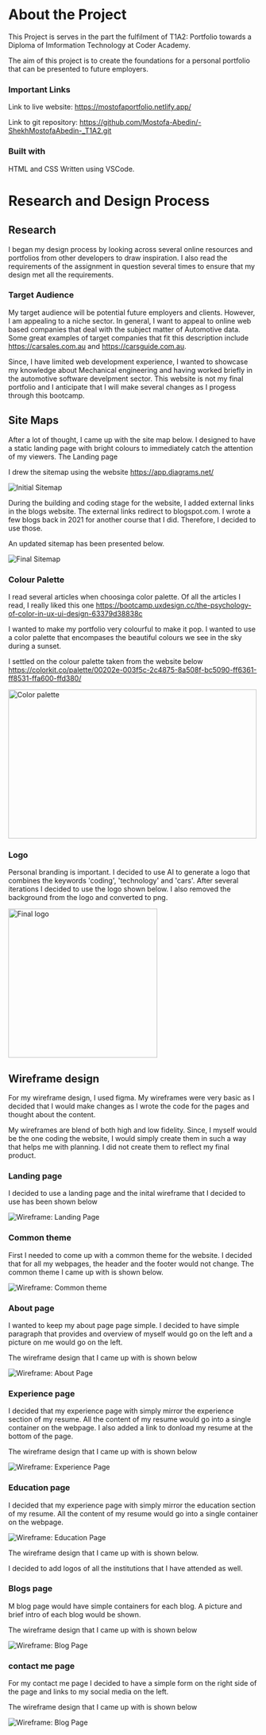 # About the Project

This Project is serves in the part the fulfilment of T1A2: Portfolio towards a Diploma of Imformation Technology at Coder Academy. <br>

The aim of this project is to create the foundations for a personal portfolio that can be presented to future employers.

### Important Links

Link to live website: https://mostofaportfolio.netlify.app/

Link to git repository: https://github.com/Mostofa-Abedin/-ShekhMostofaAbedin-_T1A2.git

### Built with

HTML and CSS Written using VSCode.


# Research and Design Process

## Research

I began my design process by looking across several online resources and portfolios from other developers to draw inspiration. I also read the requirements of the assignment in question several times to ensure that my design met all the requirements. 

### Target Audience

My target audience will be potential future employers and clients. However, I am appealing to a niche sector. In general, I want to appeal to online web based companies that deal with the subject matter of Automotive data. Some great examples of target companies that fit this description include https://carsales.com.au and https://carsguide.com.au.

Since, I have limited web development experience, I wanted to showcase my knowledge about Mechanical engineering and having worked briefly in the automotive software develpment sector. This website is not my final portfolio and I anticipate that I will make several changes as I progess through this bootcamp. 


## Site Maps


After a lot of thought, I came up with the site map below. I designed to have a static landing page with bright colours to immediately catch the attention of my viewers. The Landing page 

I drew the sitemap using the website https://app.diagrams.net/

![Initial Sitemap](.//Sitemaps/T1A2_Sitemap_Draft.png)



During the building and coding stage for the website, I added external links in the blogs website. The external links redirect to blogspot.com. I wrote a few blogs back in 2021 for another course that I did. Therefore, I decided to use those.

 An updated sitemap has been presented below.

![Final Sitemap](.//Sitemaps/T1A2_Sitemap_Draft_2.png)


### Colour Palette

I read several articles when choosinga color palette. Of all the articles I read, I really liked this one https://bootcamp.uxdesign.cc/the-psychology-of-color-in-ux-ui-design-63379d38838c

I wanted to make my portfolio very colourful to make it pop. I wanted to use a color palette that encompases the beautiful colours we see in the sky during a sunset.

I settled on the colour palette taken from the website below
 https://colorkit.co/palette/00202e-003f5c-2c4875-8a508f-bc5090-ff6361-ff8531-ffa600-ffd380/

<img src="./Wireframes/colorkit.png" alt="Color palette" width="500" height="300">

### Logo

Personal branding is important. I decided to use AI to generate a logo that combines the keywords 'coding', 'technology' and 'cars'. After several iterations I decided to use the logo shown below. I also removed the background from the logo and converted to png.

<img src="./Images/Logo_1_removebg.png" alt="Final logo" width="300" height="300">


## Wireframe design

For my wireframe design, I used figma. My wireframes were very basic as I decided that I would make changes as I wrote the code for the pages and thought about the content. <br>

My wireframes are blend of both high and low fidelity. Since, I myself would be the one coding the website, I would simply create them in such a way that helps me with planning. I did not create them to reflect my final product. 

### Landing page

I decided to use a landing page and the inital wireframe that I decided to use has been shown below

![Wireframe: Landing Page](./Wireframes/Landing%20Page%20(Home)landing_page.png)

### Common theme
First I needed to come up with a common theme for the website. I decided that for all my webpages, the header and the footer would not change. The common theme I came up with is shown below. 

![Wireframe: Common theme](./Wireframes/common_theme_wf.png)

### About page

I wanted to keep my about page page simple. I decided to have simple paragraph that provides and overview of myself would go on the left and a picture on me would go on the left.

The wireframe design that I came up with is shown below

![Wireframe: About Page](./Wireframes/About_wf.png)

### Experience page

I decided that my experience page with simply mirror the experience section of my resume. All the content of my resume would go into a single container on the webpage. I also added a link to donload my resume at the bottom of the page.

The wireframe design that I came up with is shown below

![Wireframe: Experience Page](./Wireframes/Experience_wf.png)

### Education page

I decided that my experience page with simply mirror the education section of my resume. All the content of my resume would go into a single container on the webpage. 

![Wireframe: Education Page](./Wireframes/education_wf.png)

The wireframe design that I came up with is shown below.

I decided to add logos of all the institutions that I have attended as well.

### Blogs page

M blog page would have simple containers for each blog. A picture and brief intro of each blog would be shown.

The wireframe design that I came up with is shown below

![Wireframe: Blog Page](./Wireframes/blog_wf.png)

### contact me page

For my contact me page I decided to have a simple form on the right side of the page and links to my social media on the left. 

The wireframe design that I came up with is shown below

![Wireframe: Blog Page](./Wireframes/contact_me_wf.png)





